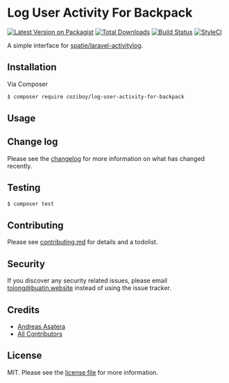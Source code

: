 # Log User Activity For Backpack

[![Latest Version on Packagist][ico-version]][link-packagist]
[![Total Downloads][ico-downloads]][link-downloads]
[![Build Status][ico-travis]][link-travis]
[![StyleCI][ico-styleci]][link-styleci]

A simple interface for [spatie/laravel-activitylog](https://github.com/spatie/laravel-activitylog/).

## Installation

Via Composer

``` bash
$ composer require coziboy/log-user-activity-for-backpack
```

## Usage

## Change log

Please see the [changelog](changelog.md) for more information on what has changed recently.

## Testing

``` bash
$ composer test
```

## Contributing

Please see [contributing.md](contributing.md) for details and a todolist.

## Security

If you discover any security related issues, please email tolong@buatin.website instead of using the issue tracker.

## Credits

- [Andreas Asatera][link-author]
- [All Contributors][link-contributors]

## License

MIT. Please see the [license file](license.md) for more information.

[ico-version]: https://img.shields.io/packagist/v/coziboy/log-user-activity-for-backpack.svg?style=flat-square
[ico-downloads]: https://img.shields.io/packagist/dt/coziboy/log-user-activity-for-backpack.svg?style=flat-square
[ico-travis]: https://img.shields.io/travis/coziboy/log-user-activity-for-backpack/master.svg?style=flat-square
[ico-styleci]: https://styleci.io/repos/12345678/shield

[link-packagist]: https://packagist.org/packages/coziboy/log-user-activity-for-backpack
[link-downloads]: https://packagist.org/packages/coziboy/log-user-activity-for-backpack
[link-travis]: https://travis-ci.org/coziboy/log-user-activity-for-backpack
[link-styleci]: https://styleci.io/repos/12345678
[link-author]: https://github.com/coziboy
[link-contributors]: ../../contributors
